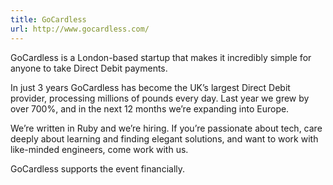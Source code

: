 ```yaml
---
title: GoCardless
url: http://www.gocardless.com/
---
```

GoCardless is a London-based startup that makes it incredibly simple for anyone
to take Direct Debit payments.

In just 3 years GoCardless has become the UK’s largest Direct Debit provider,
processing millions of pounds every day.
Last year we grew by over 700%, and in the next 12 months we’re expanding into
Europe. 

We’re written in Ruby and we’re hiring.
If you’re passionate about tech, care deeply about learning and finding elegant
solutions, and want to work with like-minded engineers, come work with us.

GoCardless supports the event financially.
